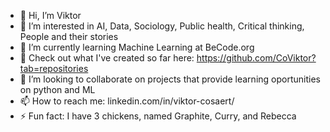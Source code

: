 - 👋 Hi, I’m Viktor
- 👀 I’m interested in AI, Data, Sociology, Public health, Critical thinking, People and their stories
- 🌱 I’m currently learning Machine Learning at BeCode.org
- 🔨 Check out what I've created so far here: https://github.com/CoViktor?tab=repositories
- 💞️ I’m looking to collaborate on projects that provide learning oportunities on python and ML
- 📫 How to reach me: linkedin.com/in/viktor-cosaert/
- ⚡ Fun fact: I have 3 chickens, named Graphite, Curry, and Rebecca

<!---
CoViktor/CoViktor is a ✨ special ✨ repository because its `README.md` (this file) appears on your GitHub profile.
You can click the Preview link to take a look at your changes.
--->
